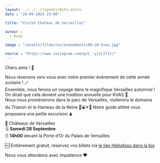 ```yaml
---
layout: ../../../layouts/Actu.astro
date : "28-09-2024 23:00"

title: "Visite Chateau de Versailles"

auteur :
  - kvas

image : "/assets/fildactus/evenements/09-28-kvas.jpg"

source : "https://www.instagram.com/p/C_-yjzLIfit/"
---
```


Chers amis ! 📣

Nous revenons vers vous avec notre premier événement de cette année scolaire ! 🪄  
Ensemble, nous ferons un voyage dans le magnifique Versailles automnal ! On dirait que cela devient une tradition annuelle pour KVAS 🤭  
Nous nous promènerons dans le parc de Versailles, visiterons le domaine du Trianon et le Hameau de la Reine 👑⛲️⚜🎻 Notre guide attitré vous proposera une petite excursion ♟

📍 Châteaux de Versailles  
🗓 __Samedi 28 Septembre__  
⏰ __14h00__ devant la Porte d’Or du Palais de Versailles

🆓 Entièrement gratuit, réservez vos billets via [le lien HelloAsso dans la bio](https://www.helloasso.com/associations/collectif-pour-la-bienveillance-et-l-amitie-des-cultures/evenements/visite-du-chateau-de-versailles)

Nous vous attendons avec impatience ❤️
